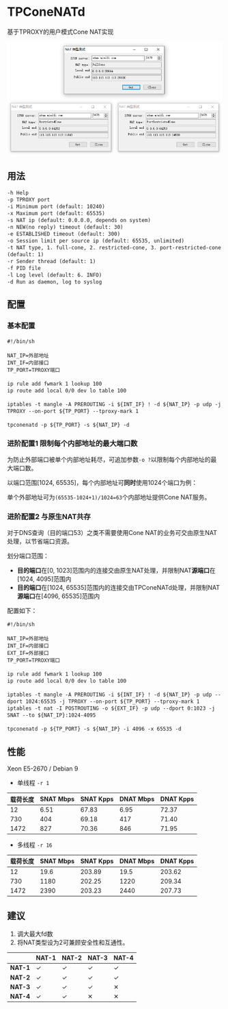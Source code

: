 # TPConeNATd
基于TPROXY的用户模式Cone NAT实现

![](https://raw.githubusercontent.com/claw6148/TPConeNATd/master/screenshot.png)

## 用法

```
-h Help
-p TPROXY port
-i Minimum port (default: 10240)
-x Maximum port (default: 65535)
-s NAT ip (default: 0.0.0.0, depends on system)
-n NEW(no reply) timeout (default: 30)
-e ESTABLISHED timeout (default: 300)
-o Session limit per source ip (default: 65535, unlimited)
-t NAT type, 1. full-cone, 2. restricted-cone, 3. port-restricted-cone (default: 1)
-r Sender thread (default: 1)
-f PID file
-l Log level (default: 6. INFO)
-d Run as daemon, log to syslog
```

## 配置

### 基本配置

```
#!/bin/sh

NAT_IP=外部地址
INT_IF=内部接口
TP_PORT=TPROXY端口

ip rule add fwmark 1 lookup 100
ip route add local 0/0 dev lo table 100

iptables -t mangle -A PREROUTING -i ${INT_IF} ! -d ${NAT_IP} -p udp -j TPROXY --on-port ${TP_PORT} --tproxy-mark 1

tpconenatd -p ${TP_PORT} -s ${NAT_IP} -d
```

### 进阶配置1 限制每个内部地址的最大端口数

为防止外部端口被单个内部地址耗尽，可追加参数`-o ?`以限制每个内部地址的最大端口数。

以端口范围[1024, 65535]，每个内部地址可**同时**使用1024个端口为例：

单个外部地址可为`(65535-1024+1)/1024=63`个内部地址提供Cone NAT服务。

### 进阶配置2 与原生NAT共存

对于DNS查询（目的端口53）之类不需要使用Cone NAT的业务可交由原生NAT处理，以节省端口资源。

划分端口范围：

- **目的端口**在[0, 1023]范围内的连接交由原生NAT处理，并限制NAT**源端口**在[1024, 4095]范围内
- **目的端口**在[1024, 65535]范围内的连接交由TPConeNATd处理，并限制NAT**源端口**在[4096, 65535]范围内

配置如下：

```
#!/bin/sh

NAT_IP=外部地址
INT_IF=内部接口
EXT_IF=外部接口
TP_PORT=TPROXY端口

ip rule add fwmark 1 lookup 100
ip route add local 0/0 dev lo table 100

iptables -t mangle -A PREROUTING -i ${INT_IF} ! -d ${NAT_IP} -p udp --dport 1024:65535 -j TPROXY --on-port ${TP_PORT} --tproxy-mark 1
iptables -t nat -I POSTROUTING -o ${EXT_IF} -p udp --dport 0:1023 -j SNAT --to ${NAT_IP}:1024-4095

tpconenatd -p ${TP_PORT} -s ${NAT_IP} -i 4096 -x 65535 -d
```

## 性能

Xeon E5-2670 / Debian 9

- 单线程  `-r 1`

载荷长度 | SNAT Mbps | SNAT Kpps | DNAT Mbps | DNAT Kpps
-|-|-|-|-
12 | 6.51 | 67.83 | 6.95 | 72.37
730 | 404 | 69.18 | 417 | 71.40
1472 | 827 | 70.36 | 846 | 71.95

- 多线程 `-r 16`

载荷长度 | SNAT Mbps | SNAT Kpps | DNAT Mbps | DNAT Kpps
-|-|-|-|-
12 | 19.6 | 203.89 | 19.5 | 203.62
730 | 1180 | 202.25 | 1220 | 209.34
1472 | 2390 | 203.23 |  2440 | 207.73

## 建议

1. 调大最大fd数
2. 将NAT类型设为2可兼顾安全性和互通性。

&nbsp; | NAT-1 | NAT-2 | NAT-3 | NAT-4
-|-|-|-|-
**NAT-1** | &#10003; | &#10003; | &#10003; | &#10003;
**NAT-2** | &#10003; | &#10003; | &#10003; | &#10003;
**NAT-3** | &#10003; | &#10003; | &#10003; | &#10005;
**NAT-4** | &#10003; | &#10003; | &#10005; | &#10005;
